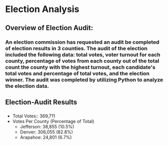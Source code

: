 # Election Analysis
## Overview of Election Audit:
### An election commission has requested an audit be completed of election results in 3 counties. The audit of the election included the following data: total votes, voter turnout for each county, percentage of votes from each county out of the total count the county with the highest turnout, each candidate's total votes and percentage of total votes, and the election winner. The audit was completed by utilizing Python to analyze the election data.
## Election-Audit Results
###  
- Total Votes:: 369,711
- Votes Per County (Percentage of Total)
  - Jefferson: 38,855 (10.5%)
  - Denver: 306,055 (82.8%)
  - Arapahoe: 24,801 (6.7%)

